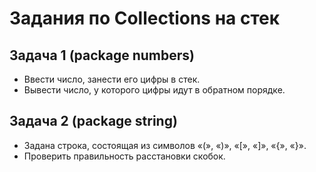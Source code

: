 # Задания по Collections на стек

## Задача 1 (package numbers)
- Ввести число, занести его цифры в стек.
- Вывести число, у которого цифры идут в обратном порядке.

## Задача 2 (package string)
- Задана строка, состоящая из символов «(», «)», «[», «]», «{», «}».
- Проверить правильность расстановки скобок.

